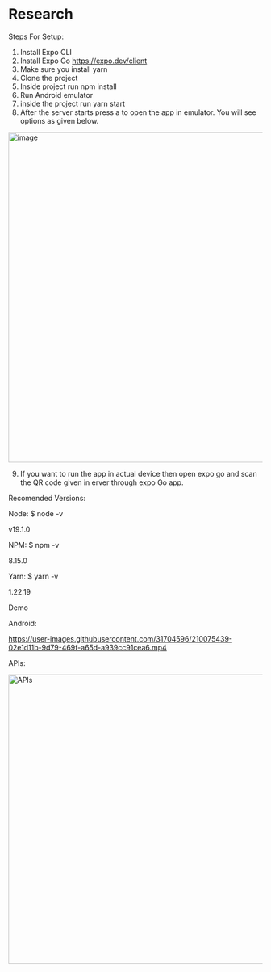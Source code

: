 # Research

Steps For Setup:
1. Install Expo CLI
2. Install Expo Go https://expo.dev/client
3. Make sure you install yarn
4. Clone the project
5. Inside project run npm install
6. Run Android emulator
7. inside the project run yarn start 
8. After the server starts press a to open the app in emulator. You will see options as given below.
<img width="654" alt="image" src="https://user-images.githubusercontent.com/31704596/203692549-54a719e7-baa2-41a3-a23c-88b112f0eb6f.png">

9. If you want to run the app in actual device then open expo go and scan the QR code given in erver through expo Go app.

Recomended Versions:

Node:
$ node -v

v19.1.0

NPM:
$ npm -v

8.15.0

Yarn:
$ yarn -v

1.22.19


Demo

Android:


https://user-images.githubusercontent.com/31704596/210075439-02e1d11b-9d79-469f-a65d-a939cc91cea6.mp4



APIs:



<img width="573" alt="APIs" src="https://user-images.githubusercontent.com/31704596/210076103-5846e0ae-429c-4449-893f-9fec238b447f.png">


